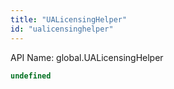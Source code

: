 ```yaml
---
title: "UALicensingHelper"
id: "ualicensinghelper"
---
```


API Name: global.UALicensingHelper

```js
undefined
```